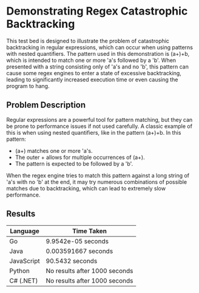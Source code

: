 # Demonstrating Regex Catastrophic Backtracking

This test bed is designed to illustrate the problem of catastrophic backtracking in regular expressions, which can occur when using patterns with nested quantifiers. The pattern used in this demonstration is (a+)+b, which is intended to match one or more 'a's followed by a 'b'. When presented with a string consisting only of 'a's and no 'b', this pattern can cause some regex engines to enter a state of excessive backtracking, leading to significantly increased execution time or even causing the program to hang.


## Problem Description
Regular expressions are a powerful tool for pattern matching, but they can be prone to performance issues if not used carefully. A classic example of this is when using nested quantifiers, like in the pattern (a+)+b. In this pattern:

- (a+) matches one or more 'a's.
- The outer + allows for multiple occurrences of (a+).
- The pattern is expected to be followed by a 'b'.

When the regex engine tries to match this pattern against a long string of 'a's with no 'b' at the end, it may try numerous combinations of possible matches due to backtracking, which can lead to extremely slow performance.

## Results
| Language   | Time Taken                  |
|------------|-----------------------------|
| Go         | 9.9542e-05 seconds          |
| Java       | 0.003591667 seconds         |
| JavaScript | 90.5432 seconds             |
| Python     | No results after 1000 seconds |
| C# (.NET)  | No results after 1000 seconds |


